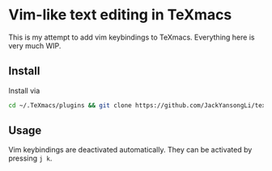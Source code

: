 # Vim-like text editing in TeXmacs

This is my attempt to add vim keybindings to TeXmacs. Everything here is very 
much WIP.

## Install
Install via
```bash
cd ~/.TeXmacs/plugins && git clone https://github.com/JackYansongLi/texvim.git
```

## Usage
Vim keybindings are deactivated automatically. They can be activated by pressing $\texttt{j k}$.

